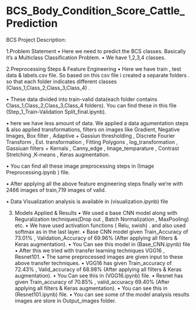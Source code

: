# BCS_Body_Condition_Score_Cattle_Prediction
BCS Project Description:

1.Problem Statement
•	Here we need to predict the BCS classes. Basically it’s a Multiclass Classification Problem.
•	We have 1,2,3,4 classes.



2.Preprocessing Steps & Feature Engineering
•	Here we have train , test data & labels.csv file. So based on this csv file i created  a separate folders . so that each folder indicates different classes (Class_1,Class_2,Class_3,Class_4) .


•	These data divided into train-valid data(each folder contains Class_1,Class_2,Class_3,Class_4 folders). You can find these in this file (Step_1_Train-Validation Split_final.ipynb).


•	here we have less amount of data. We applied a data agumentation steps & also applied transformations, filters on images like Gradient, Negative Images, Box filter , Adaptive + Gassiun thresholding , Discrete Fourier Transform , Est. transformation , Fitting Polygons , log_transformation , Gassiuan filters + Kernals , Canny_edge , Image_temparature , Contrast Stretching ,K-means , Keras augmentation. 


•	You can find all these image preprocessing steps in (Image Preprocessing.ipynb ) file.

•	After applying all the above feature engineering steps finally we’re with 2466 images of train,719 images of valid. 

•	Data Visualization analysis is available in (visualization.ipynb) file


3. Models Applied & Results 
•	We used a base CNN model along with Reguralization techniques(Drop out , Batch Normalization , MaxPooling) etc.
•	We have used activation functions ( Relu, swish) . and also used softmax as in the last layer.
•	Base CNN model given Train_Accuracy of 73.01% , Validation_Accuracy of 69.96% (After applying all filters & Keras augmentation). 
•	You Can see this model in (Base_CNN.ipynb) file
•	After this we tried with transfer learning techniques VGG16 , Resnet101.
•	The same preprocessed images  are given input to these above transfer techniques.
•	VGG16 has given Train_accuracy of  72.43% , Valid_accuracy of 68.98% (After applying all filters & Keras augmentation).
•	You Can see this in (VGG16.ipynb) file.
•	Resnet has given Train_accuracy of 70.85% , valid_accuracy 69.40% (After applying all filters & Keras augmentation).
•	You can see this in (Resnet101.ipynb) file.
•	You can see some of the model analysis results images are store in Output_images folder. 


